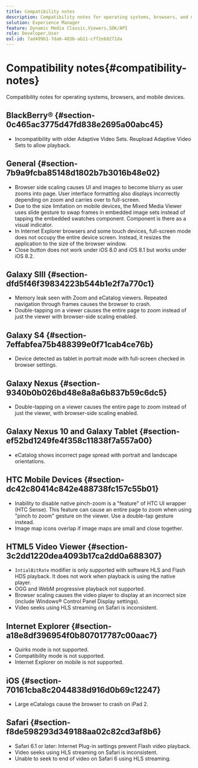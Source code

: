 ```yaml
---
title: Compatibility notes
description: Compatibility notes for operating systems, browsers, and mobile devices.
solution: Experience Manager
feature: Dynamic Media Classic,Viewers,SDK/API
role: Developer,User
exl-id: 7ad499b1-7da6-483b-ab11-cff2eb9271da
---
```

# Compatibility notes{#compatibility-notes}

<!-- Updated April 06, 2021 from https://wiki.corp.adobe.com/pages/viewpage.action?spaceKey=scene7qa&title=s7Viewers%2C+S7SDK%2C+S7OnDemand+Release+Notes - Contact is Sasha -->

Compatibility notes for operating systems, browsers, and mobile devices.

## BlackBerry® {#section-0c465ac3775d47fd838e2695a00abc45}

* Incompatibility with older Adaptive Video Sets. Reupload Adaptive Video Sets to allow playback.

## General {#section-7b9a9fcba85148d1802b7b3016b48e02}

* Browser side scaling causes UI and images to become blurry as user zooms into page. User interface formatting also displays incorrectly depending on zoom and carries over to full-screen.
* Due to the size limitation on mobile devices, the Mixed Media Viewer uses slide gesture to swap frames in embedded image sets instead of tapping the embedded swatches component. Component is there as a visual indicator.
* In Internet Explorer browsers and some touch devices, full-screen mode does not occupy the entire device screen. Instead, it resizes the application to the size of the browser window.
* Close button does not work under iOS 8.0 and iOS 8.1 but works under iOS 8.2.

## Galaxy SIII {#section-dfd5f46f39834223b544b1e2f7a770c1}

* Memory leak seen with Zoom and eCatalog viewers. Repeated navigation through frames causes the browser to crash.
* Double-tapping on a viewer causes the entire page to zoom instead of just the viewer with browser-side scaling enabled.

## Galaxy S4 {#section-7effabfea75b488399e0f71cab4ce76b}

* Device detected as tablet in portrait mode with full-screen checked in browser settings.

## Galaxy Nexus {#section-9340b0b026bd48e8a8a6b837b59c6dc5}

* Double-tapping on a viewer causes the entire page to zoom instead of just the viewer, with browser-side scaling enabled.

## Galaxy Nexus 10 and Galaxy Tablet {#section-ef52bd1249fe4f358c11838f7a557a00}

* eCatalog shows incorrect page spread with portrait and landscape orientations.

## HTC Mobile Devices {#section-dc42c80414c842e488738fc157c55b01}

* Inability to disable native pinch-zoom is a "feature" of HTC UI wrapper (HTC Sense). This feature can cause an entire page to zoom when using "pinch to zoom" gesture on the viewer. Use a double-tap gesture instead.
* Image map icons overlap if image maps are small and close together.

## HTML5 Video Viewer {#section-3c2dd1220dea4093b17ca2dd0a688307}

* `IntialBitRate` modifier is only supported with software HLS and Flash HDS playback. It does not work when playback is using the native player.
* OGG and WebM progressive playback not supported.
* Browser scaling causes the video player to display at an incorrect size (include Windows® Control Panel Display settings).
* Video seeks using HLS streaming on Safari is inconsistent.

## Internet Explorer {#section-a18e8df396954f0b807017787c00aac7}

* Quirks mode is not supported.
* Compatibility mode is not supported.
* Internet Explorer on mobile is not supported.

## iOS {#section-70161cba8c2044838d916d0b69c12247}

* Large eCatalogs cause the browser to crash on iPad 2.

## Safari {#section-f8de598293d349188aa02c82cd3af8b6}

* Safari 6.1 or later: Internet Plug-in settings prevent Flash video playback.
* Video seeks using HLS streaming on Safari is inconsistent.
* Unable to seek to end of video on Safari 6 using HLS streaming.
